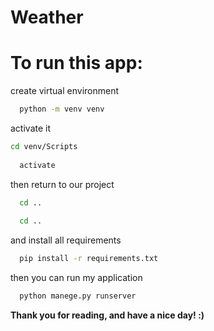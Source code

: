# Weather
# To run this app:

create virtual environment

```bash
  python -m venv venv
```

activate it
```bash
cd venv/Scripts
	
  activate
```

	

then return to our project
```bash
  cd ..
	
  cd ..
```
and install all requirements
```bash
  pip install -r requirements.txt
```
then you can run my application
```bash
  python manege.py runserver
```
**Thank you for reading, and have a nice day! :)**

